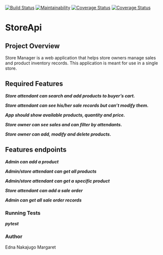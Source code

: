 [![Build Status](https://travis-ci.org/3Nakajugo/StoreApi.svg?branch=develop)](https://travis-ci.org/3Nakajugo/StoreApi)
[![Maintainability](https://api.codeclimate.com/v1/badges/b0bdf8b205bf61399081/maintainability)](https://codeclimate.com/github/3Nakajugo/StoreApi/maintainability)
[![Coverage Status](https://coveralls.io/repos/github/3Nakajugo/StoreApi/badge.svg?branch=develop)](https://coveralls.io/github/3Nakajugo/StoreApi?branch=develop)
[![Coverage Status](https://coveralls.io/repos/github/3Nakajugo/StoreApi/badge.svg?branch=develop)](https://coveralls.io/github/3Nakajugo/StoreApi?branch=develop)
# StoreApi
## Project Overview
Store Manager is a web application that helps store owners manage sales and product inventory records. This application is meant for use in a single store.

## Required Features
  
***Store attendant can search and add products to buyer’s cart.***

***Store attendant can see his/her sale records but can’t modify them.***

***App should show available products, quantity and price.***

***Store owner can see sales and can filter by attendants.***

***Store owner can add, modify and delete products.***

##  Features endpoints

***Admin can add a product***

***Admin/store attendant can get all products***

***Admin/store attendant can get a specific product***

***Store attendant can add a sale order***

***Admin can get all sale order records***

### Running Tests

***pytest***

### Author

Edna Nakajugo Margaret


